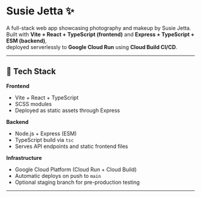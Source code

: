 # Susie Jetta ✨
A full-stack web app showcasing photography and makeup by Susie Jetta.  
Built with **Vite + React + TypeScript (frontend)** and **Express + TypeScript + ESM (backend)**,  
deployed serverlessly to **Google Cloud Run** using **Cloud Build CI/CD**.

---

## 🧠 Tech Stack
**Frontend**
- Vite + React + TypeScript
- SCSS modules
- Deployed as static assets through Express

**Backend**
- Node.js + Express (ESM)
- TypeScript build via `tsc`
- Serves API endpoints and static frontend files

**Infrastructure**
- Google Cloud Platform (Cloud Run + Cloud Build)
- Automatic deploys on push to `main`
- Optional staging branch for pre-production testing

---